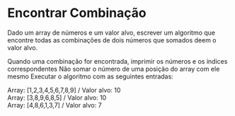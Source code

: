 # Encontrar Combinação
Dado um array de números e um valor alvo, escrever um algoritmo que encontre todas as combinações de dois números que somados deem o valor alvo.

Quando uma combinação for encontrada, imprimir os números e os índices correspondentes
Não somar o número de uma posição do array com ele mesmo
Executar o algoritmo com as seguintes entradas:

Array: [1,2,3,4,5,6,7,8,9] / Valor alvo: 10 </br>
Array: [3,8,9,6,8,5] / Valor alvo: 10</br>
Array: [4,8,6,1,3,7] / Valor alvo: 7
